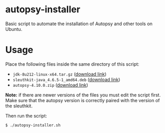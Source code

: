 # autopsy-installer
Basic script to automate the installation of Autopsy and other tools on Ubuntu.

# Usage
Place the following files inside the same directory of this script:
- `jdk-8u212-linux-x64.tar.gz` ([download link](https://www.oracle.com/technetwork/java/javase/downloads/jdk8-downloads-2133151.html))
- `sleuthkit-java_4.6.5-1_amd64.deb` ([download link](https://github.com/sleuthkit/sleuthkit/releases/download/sleuthkit-4.6.5/sleuthkit-java_4.6.5-1_amd64.deb))
- `autopsy-4.10.0.zip` ([download link](https://github.com/sleuthkit/autopsy/releases/download/autopsy-4.10.0/autopsy-4.10.0.zip))

**Note:** if there are newer versions of the files you must edit the script first. Make sure that the autopsy version is correctly paired with the version of the sleuthkit.

Then run the script:
```bash
$ ./autopsy-installer.sh
```




